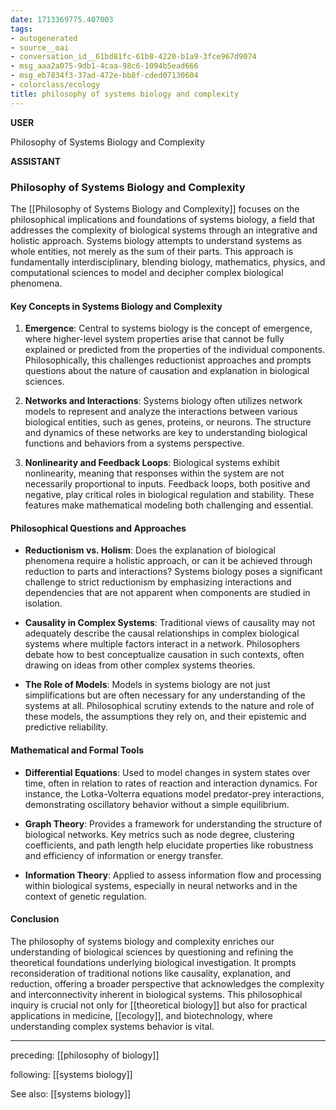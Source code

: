 ```yaml
---
date: 1713369775.407003
tags:
- autogenerated
- source__oai
- conversation_id__61bd81fc-61b8-4220-b1a9-3fce967d9074
- msg_aaa2a075-9db1-4caa-98c6-1094b5ead666
- msg_eb7834f3-37ad-472e-bb8f-cded07130604
- colorclass/ecology
title: philosophy of systems biology and complexity
---
```


**USER**

Philosophy of Systems Biology and Complexity


**ASSISTANT**

### Philosophy of Systems Biology and Complexity

The [[Philosophy of Systems Biology and Complexity]] focuses on the philosophical implications and foundations of systems biology, a field that addresses the complexity of biological systems through an integrative and holistic approach. Systems biology attempts to understand systems as whole entities, not merely as the sum of their parts. This approach is fundamentally interdisciplinary, blending biology, mathematics, physics, and computational sciences to model and decipher complex biological phenomena.

#### Key Concepts in Systems Biology and Complexity

1. **Emergence**: Central to systems biology is the concept of emergence, where higher-level system properties arise that cannot be fully explained or predicted from the properties of the individual components. Philosophically, this challenges reductionist approaches and prompts questions about the nature of causation and explanation in biological sciences.

2. **Networks and Interactions**: Systems biology often utilizes network models to represent and analyze the interactions between various biological entities, such as genes, proteins, or neurons. The structure and dynamics of these networks are key to understanding biological functions and behaviors from a systems perspective.

3. **Nonlinearity and Feedback Loops**: Biological systems exhibit nonlinearity, meaning that responses within the system are not necessarily proportional to inputs. Feedback loops, both positive and negative, play critical roles in biological regulation and stability. These features make mathematical modeling both challenging and essential.

#### Philosophical Questions and Approaches

- **Reductionism vs. Holism**: Does the explanation of biological phenomena require a holistic approach, or can it be achieved through reduction to parts and interactions? Systems biology poses a significant challenge to strict reductionism by emphasizing interactions and dependencies that are not apparent when components are studied in isolation.

- **Causality in Complex Systems**: Traditional views of causality may not adequately describe the causal relationships in complex biological systems where multiple factors interact in a network. Philosophers debate how to best conceptualize causation in such contexts, often drawing on ideas from other complex systems theories.

- **The Role of Models**: Models in systems biology are not just simplifications but are often necessary for any understanding of the systems at all. Philosophical scrutiny extends to the nature and role of these models, the assumptions they rely on, and their epistemic and predictive reliability.

#### Mathematical and Formal Tools

- **Differential Equations**: Used to model changes in system states over time, often in relation to rates of reaction and interaction dynamics. For instance, the Lotka-Volterra equations model predator-prey interactions, demonstrating oscillatory behavior without a simple equilibrium.

- **Graph Theory**: Provides a framework for understanding the structure of biological networks. Key metrics such as node degree, clustering coefficients, and path length help elucidate properties like robustness and efficiency of information or energy transfer.

- **Information Theory**: Applied to assess information flow and processing within biological systems, especially in neural networks and in the context of genetic regulation.

#### Conclusion

The philosophy of systems biology and complexity enriches our understanding of biological sciences by questioning and refining the theoretical foundations underlying biological investigation. It prompts reconsideration of traditional notions like causality, explanation, and reduction, offering a broader perspective that acknowledges the complexity and interconnectivity inherent in biological systems. This philosophical inquiry is crucial not only for [[theoretical biology]] but also for practical applications in medicine, [[ecology]], and biotechnology, where understanding complex systems behavior is vital.


---

preceding: [[philosophy of biology]]  


following: [[systems biology]]

See also: [[systems biology]]